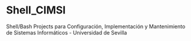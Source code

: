 # Shell_CIMSI
Shell/Bash Projects para Configuración, Implementación y Mantenimiento de Sistemas Informáticos - Universidad de Sevilla
